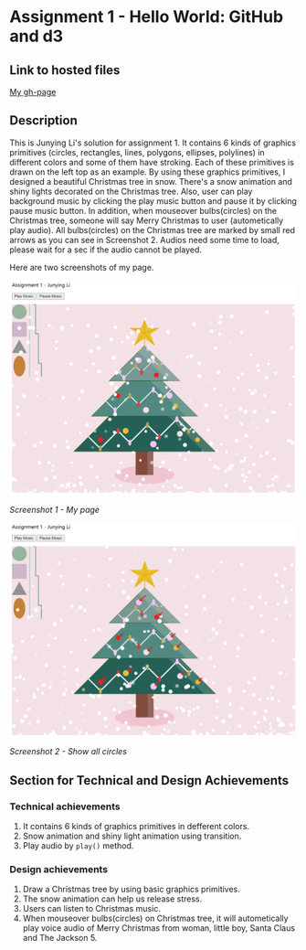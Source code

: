 # Assignment 1 - Hello World: GitHub and d3

## Link to hosted files
[My gh-page](http://Junying-Li.github.io/01-ghd3/index.html)

## Description
This is Junying Li's solution for assignment 1. It contains 6 kinds of graphics primitives (circles, rectangles, lines, polygons, ellipses, polylines) in different colors and some of them have stroking. Each of these primitives is drawn on the left top as an example. By using these graphics primitives, I designed a beautiful Christmas tree in snow. There's a snow animation and shiny lights decorated on the Christmas tree. Also, user can play background music by clicking the play music button and pause it by clicking pause music button. In addition, when mouseover bulbs(circles) on the Christmas tree, someone will say Merry Christmas to user (autometically play audio). All bulbs(circles) on the Christmas tree are marked by small red arrows as you can see in Screenshot 2. Audios need some time to load, please wait for a sec if the audio cannot be played.

Here are two screenshots of my page.

<img src="https://github.com/Junying-Li/01-ghd3/blob/main/screenshot1.PNG?raw=true" width="700">

  *Screenshot 1 - My page*
  
<img src="https://github.com/Junying-Li/01-ghd3/blob/main/screenshot2.png?raw=true" width="700">

  *Screenshot 2 - Show all circles*

## Section for Technical and Design Achievements
### Technical achievements
1. It contains 6 kinds of graphics primitives in defferent colors.
2. Snow animation and shiny light animation using transition.
3. Play audio by `play()` method.
### Design achievements
1. Draw a Christmas tree by using basic graphics primitives.
2. The snow animation can help us release stress.
3. Users can listen to Christmas music.
4. When mouseover bulbs(circles) on Christmas tree, it will autometically play voice audio of Merry Christmas from woman, little boy, Santa Claus and The Jackson 5.
